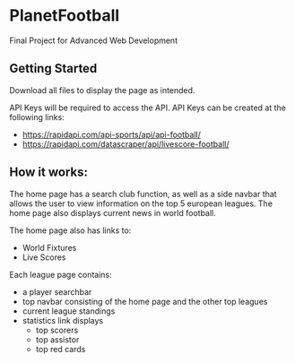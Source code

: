 # PlanetFootball
Final Project for Advanced Web Development


<h2>Getting Started</h2>

Download all files to display the page as intended.

API Keys will be required to access the API.
API Keys can be created at the following links:
- https://rapidapi.com/api-sports/api/api-football/
- https://rapidapi.com/datascraper/api/livescore-football/

<h2>How it works:</h2>

The home page has a search club function, as well as a side navbar that allows the user to view information on the top 5 european leagues. The home page also displays current news in world football. 

The home page also has links to:
- World Fixtures 
- Live Scores

Each league page contains: 
- a player searchbar
- top navbar consisting of the home page and the other top leagues
- current league standings
- statistics link displays
  - top scorers
  - top assistor
  - top red cards


